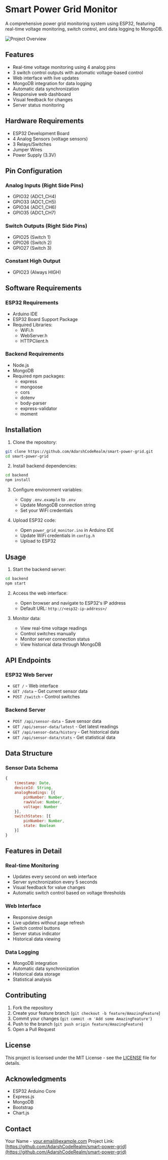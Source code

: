 # Smart Power Grid Monitor

A comprehensive power grid monitoring system using ESP32, featuring real-time voltage monitoring, switch control, and data logging to MongoDB.

![Project Overview](assets/AdarshCodeRealm.jpg)

## Features

- Real-time voltage monitoring using 4 analog pins
- 3 switch control outputs with automatic voltage-based control
- Web interface with live updates
- MongoDB integration for data logging
- Automatic data synchronization
- Responsive web dashboard
- Visual feedback for changes
- Server status monitoring

## Hardware Requirements

- ESP32 Development Board
- 4 Analog Sensors (voltage sensors)
- 3 Relays/Switches
- Jumper Wires
- Power Supply (3.3V)

## Pin Configuration

### Analog Inputs (Right Side Pins)
- GPIO32 (ADC1_CH4)
- GPIO33 (ADC1_CH5)
- GPIO34 (ADC1_CH6)
- GPIO35 (ADC1_CH7)

### Switch Outputs (Right Side Pins)
- GPIO25 (Switch 1)
- GPIO26 (Switch 2)
- GPIO27 (Switch 3)

### Constant High Output
- GPIO23 (Always HIGH)

## Software Requirements

### ESP32 Requirements
- Arduino IDE
- ESP32 Board Support Package
- Required Libraries:
  - WiFi.h
  - WebServer.h
  - HTTPClient.h

### Backend Requirements
- Node.js
- MongoDB
- Required npm packages:
  - express
  - mongoose
  - cors
  - dotenv
  - body-parser
  - express-validator
  - moment

## Installation

1. Clone the repository:
```bash
git clone https://github.com/AdarshCodeRealm/smart-power-grid.git
cd smart-power-grid
```

2. Install backend dependencies:
```bash
cd backend
npm install
```

3. Configure environment variables:
   - Copy `.env.example` to `.env`
   - Update MongoDB connection string
   - Set your WiFi credentials

4. Upload ESP32 code:
   - Open `power_grid_monitor.ino` in Arduino IDE
   - Update WiFi credentials in `config.h`
   - Upload to ESP32

## Usage

1. Start the backend server:
```bash
cd backend
npm start
```

2. Access the web interface:
   - Open browser and navigate to ESP32's IP address
   - Default URL: `http://<esp32-ip-address>/`

3. Monitor data:
   - View real-time voltage readings
   - Control switches manually
   - Monitor server connection status
   - View historical data through MongoDB

## API Endpoints

### ESP32 Web Server
- `GET /` - Web interface
- `GET /data` - Get current sensor data
- `POST /switch` - Control switches

### Backend Server
- `POST /api/sensor-data` - Save sensor data
- `GET /api/sensor-data/latest` - Get latest readings
- `GET /api/sensor-data/history` - Get historical data
- `GET /api/sensor-data/stats` - Get statistical data

## Data Structure

### Sensor Data Schema
```javascript
{
    timestamp: Date,
    deviceId: String,
    analogReadings: [{
        pinNumber: Number,
        rawValue: Number,
        voltage: Number
    }],
    switchStates: [{
        pinNumber: Number,
        state: Boolean
    }]
}
```

## Features in Detail

### Real-time Monitoring
- Updates every second on web interface
- Server synchronization every 5 seconds
- Visual feedback for value changes
- Automatic switch control based on voltage thresholds

### Web Interface
- Responsive design
- Live updates without page refresh
- Switch control buttons
- Server status indicator
- Historical data viewing

### Data Logging
- MongoDB integration
- Automatic data synchronization
- Historical data storage
- Statistical analysis

## Contributing

1. Fork the repository
2. Create your feature branch (`git checkout -b feature/AmazingFeature`)
3. Commit your changes (`git commit -m 'Add some AmazingFeature'`)
4. Push to the branch (`git push origin feature/AmazingFeature`)
5. Open a Pull Request

## License

This project is licensed under the MIT License - see the [LICENSE](LICENSE) file for details.

## Acknowledgments

- ESP32 Arduino Core
- Express.js
- MongoDB
- Bootstrap
- Chart.js

## Contact

Your Name - your.email@example.com
Project Link: [https://github.com/AdarshCodeRealm/smart-power-grid](https://github.com/AdarshCodeRealm/smart-power-grid)
